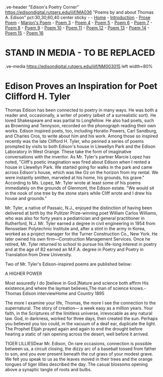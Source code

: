 .ve-header "Edison's Poetry Corner" https://edisondigital.rutgers.edu/iiif/MA036 "Poems by and about Thomas A. Edison" pct:30,30,60,40 center sticky - 
    - [Home](/)
    - [Introduction](/introduction)
    - [Prose Poem](/1)
    - [Marion's Poem](/2)
    - [Poem 3](/3)
    - [Poem 4](/4)
    - [Poem 5](/5)
    - [Poem 6](/6)
    - [Poem 7](/7)
    - [Poem 8](/8)
    - [Poem 9](/9)
    - [Poem 10](/10)
    - [Poem 11](/11)
    - [Poem 12](/12)
    - [Poem 13](/13)
    - [Poem 14](/14)
    - [Poem 15](/15)
    - [Poem 16](/16)

#  STAND IN MEDIA - TO BE REPLACED

.ve-media https://edisondigital.rutgers.edu/iiif/NM003015 left width=80%

# Edison Proves an Inspiration for Poet Clifford H. Tyler

Thomas Edison has been connected to poetry in many ways. He was both a reader and, occasionally, a writer of poetry (albeit of a surrealistic sort). He loved Shakespeare and was partial to Longfellow. He also had poets, such as Browning and Tennyson, recorded on the phonograph reading their own works. Edison inspired poets, too, including Horatio Powers, Carl Sandburg, and Charles Cros, to write about him and his work. Among those so inspired recently was the late Clifford H. Tyler, who penned a series of poems prompted by visits to both Edison's house in Llewellyn Park and the Edison Laboratory in West Orange. These take the form of imaginative conversations with the inventor. As Mr. Tyler's partner Marcie Lopez has noted, "Cliff's poetic imagination was fired about Edison when I rented a house in Llewellyn Park. We started going for walks in the park and came across Edison's house, which was like Oz on the horizon from my rental. We were instantly smitten, marveled at his home, his grounds, his grave." According to Ms. Lopez, Mr. Tyler wrote at least some of his poems immediately on the grounds of Glenmont, the Edison estate. "We would sit in the nook of one tree by the stone stairs while Cliff wrote and I drew his house and grounds."

Mr. Tyler, a native of Passaic, N.J., enjoyed the distinction of having been delivered at birth by the Pulitzer Prize-winning poet William Carlos Williams, who was also for forty years a pediatrician and general practitioner in Rutherford, N.J. Mr. Tyler earned a degree in civil engineering in 1954 from Rensselaer Polytechnic Institute and, after a stint in the army in Korea, worked as a project manager for the Turner Construction Co., New York. He later owned his own firm—Construction Management Services. Once he retired, Mr. Tyler returned to school to pursue his life-long interest in poetry and at the age of 82 earned an M.F.A. degree in Poetry and Poetry in Translation from Drew University.

Two of Mr. Tyler's Edison-inspired poems are published below:

A HIGHER POWER

Most assuredly I do [believe in God.]Nature and science both affirm His existence,and where the layman believes,The man of science knows.-Thomas Edison interviewHome and Country 1895


The more I examine your life, Thomas,
the more I see the connection
to the supernatural. The story of creation—
a week easy as a million years. Your faith,
in the Scriptures of the limitless universe,
irrevocable as any natural law. God,
in darkness, worked for three days, then
created the sun. Perhaps you believed
you too could, in the vacuum of a deaf ear,
duplicate the light. The Prophet Elijah
prayed again and again to end the drought
before hearing a static of rain opening
across the desert, well before it arrived.


TIGER LILLIESDear Mr. Edison,
On rare occasions, connection
is possible between us, a circuit
closing, the dizzy arc of a baseball
tossed from father to son,
and you ever present beneath the cut grass
of your modest grave. We felt you
speak to us as the leaves moved in their trees and the orange tongues
of tiger lillies described the day.
The casual blossoms opening above
a synaptic tangle of roots and bulbs.